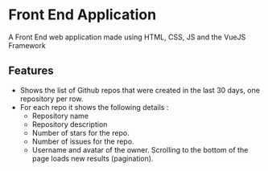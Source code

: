# Front End Application

A Front End web application made using HTML, CSS, JS and the VueJS Framework

## Features
- Shows the list of Github repos that were created in the last 30 days, one repository per row.
- For each repo it shows the following details :
  - Repository name
  - Repository description
  - Number of stars for the repo.
  - Number of issues for the repo.
  - Username and avatar of the owner.
Scrolling to the bottom of the page loads new results (pagination).

